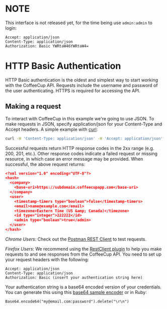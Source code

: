 # NOTE

This interface is not released yet, for the time being use `admin:admin` to login:

```http
Accept: application/json
Content-Type: application/json
Authorization: Basic YWRtaW46YWRtaW4=
```


# HTTP Basic Authentication

HTTP Basic authentication is the oldest and simplest way to start working with the CoffeeCup API. Requests include the username and password of the user authenticating. HTTPS is required for accessing the API.

## Making a request

To interact with CoffeeCup in this example we're going to use JSON. To make requests in JSON, specify application/json for your Content-Type and Accept headers. A simple example with [curl](http://en.wikipedia.org/wiki/CURL):

```sh
curl -H 'Content-Type: application/json' -H 'Accept: application/json' -u "my@email.com:password" https://subdomain.coffeecupapp.com/account/who_am_i
```

Successful requests return HTTP response codes in the 2xx range (e.g. 200, 201, etc.). Other response codes indicate a failed request or missing resource, in which case an error message may be provided. When successful, the above request returns:

```json
<?xml version="1.0" encoding="UTF-8"?>
<hash>
  <company>
    <base-uri>https://subdomain.coffeecupapp.com</base-uri>
  </company>
  <user>
    <timestamp-timers type="boolean">false</timestamp-timers>
    <email>name@example.com</email>
    <timezone>Eastern Time (US &amp; Canada)</timezone>
    <id type="integer">222222</id>
    <admin type="boolean">true</admin>
  </user>
</hash>
```

*Chrome Users*: Check out the [Postman REST Client](https://chrome.google.com/webstore/detail/postman-rest-client/fdmmgilgnpjigdojojpjoooidkmcomcm?hl=en) to test requests.

*Firefox Users*: We recommend using the [RestClient plugin](https://addons.mozilla.org/en-US/firefox/addon/restclient/) to help you make requests to and see responses from the CoffeeCup API. You need to set up your request headers with the following:

```http
Accept: application/json
Content-Type: application/json
Authorization: Basic (insert your authentication string here)
```

Your authentication string is a base64 encoded version of your credentials. You can generate this using this [base64 sample encoder](http://www.motobit.com/util/base64-decoder-encoder.asp) or in Ruby:

```http
Base64.encode64("my@email.com:password").delete("\r\n")
```
